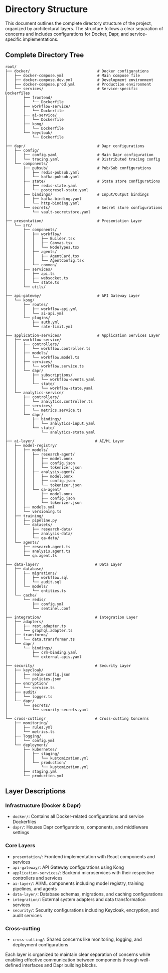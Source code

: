 # Directory Structure

This document outlines the complete directory structure of the project, organized by architectural layers. The structure follows a clear separation of concerns and includes configurations for Docker, Dapr, and service-specific implementations.

## Complete Directory Tree

```
root/
├── docker/                              # Docker configurations
│   ├── docker-compose.yml               # Main compose file
│   ├── docker-compose.dev.yml           # Development environment
│   ├── docker-compose.prod.yml          # Production environment
│   └── services/                        # Service-specific Dockerfiles
│       ├── frontend/
│       │   └── Dockerfile
│       ├── workflow-service/
│       │   └── Dockerfile
│       ├── ai-service/
│       │   └── Dockerfile
│       ├── kong/
│       │   └── Dockerfile
│       └── keycloak/
│           └── Dockerfile
│
├── dapr/                                # Dapr configurations
│   ├── config/
│   │   ├── config.yaml                  # Main Dapr configuration
│   │   └── tracing.yaml                 # Distributed tracing config
│   └── components/
│       ├── pubsub/                      # Pub/Sub configurations
│       │   ├── redis-pubsub.yaml
│       │   └── kafka-pubsub.yaml
│       ├── state/                       # State store configurations
│       │   ├── redis-state.yaml
│       │   └── postgresql-state.yaml
│       ├── bindings/                    # Input/Output bindings
│       │   ├── kafka-binding.yaml
│       │   └── http-binding.yaml
│       └── secrets/                     # Secret store configurations
│           └── vault-secretstore.yaml
│
├── presentation/                        # Presentation Layer
│   └── src/
│       ├── components/
│       │   ├── workflow/
│       │   │   ├── Builder.tsx
│       │   │   ├── Canvas.tsx
│       │   │   └── NodeTypes.tsx
│       │   ├── agents/
│       │   │   ├── AgentCard.tsx
│       │   │   └── AgentConfig.tsx
│       │   └── common/
│       ├── services/
│       │   ├── api.ts
│       │   ├── websocket.ts
│       │   └── state.ts
│       └── utils/
│
├── api-gateway/                         # API Gateway Layer
│   └── kong/
│       ├── routes/
│       │   ├── workflow-api.yml
│       │   └── ai-api.yml
│       └── plugins/
│           ├── auth.yml
│           └── rate-limit.yml
│
├── application-services/                # Application Services Layer
│   ├── workflow-service/
│   │   ├── controllers/
│   │   │   └── workflow.controller.ts
│   │   ├── models/
│   │   │   └── workflow.model.ts
│   │   ├── services/
│   │   │   └── workflow.service.ts
│   │   └── dapr/
│   │       ├── subscriptions/
│   │       │   └── workflow-events.yaml
│   │       └── state/
│   │           └── workflow-state.yaml
│   └── analytics-service/
│       ├── controllers/
│       │   └── analytics.controller.ts
│       ├── services/
│       │   └── metrics.service.ts
│       └── dapr/
│           ├── bindings/
│           │   └── analytics-input.yaml
│           └── state/
│               └── analytics-state.yaml
│
├── ai-layer/                           # AI/ML Layer
│   ├── model-registry/
│   │   ├── models/
│   │   │   ├── research-agent/
│   │   │   │   ├── model.onnx
│   │   │   │   ├── config.json
│   │   │   │   └── tokenizer.json
│   │   │   ├── analysis-agent/
│   │   │   │   ├── model.onnx
│   │   │   │   ├── config.json
│   │   │   │   └── tokenizer.json
│   │   │   └── qa-agent/
│   │   │       ├── model.onnx
│   │   │       ├── config.json
│   │   │       └── tokenizer.json
│   │   ├── models.yml
│   │   └── versioning.ts
│   ├── training/
│   │   ├── pipeline.py
│   │   └── datasets/
│   │       ├── research-data/
│   │       ├── analysis-data/
│   │       └── qa-data/
│   └── agents/
│       ├── research.agent.ts
│       ├── analysis.agent.ts
│       └── qa.agent.ts
│
├── data-layer/                         # Data Layer
│   ├── database/
│   │   ├── migrations/
│   │   │   ├── workflow.sql
│   │   │   └── audit.sql
│   │   └── models/
│   │       └── entities.ts
│   └── cache/
│       └── redis/
│           ├── config.yml
│           └── sentinel.conf
│
├── integration/                        # Integration Layer
│   ├── adapters/
│   │   ├── rest.adapter.ts
│   │   └── graphql.adapter.ts
│   ├── transforms/
│   │   └── data.transformer.ts
│   └── dapr/
│       └── bindings/
│           ├── crm-binding.yaml
│           └── external-apis.yaml
│
├── security/                           # Security Layer
│   ├── keycloak/
│   │   ├── realm-config.json
│   │   └── policies.json
│   ├── encryption/
│   │   └── service.ts
│   ├── audit/
│   │   └── logger.ts
│   └── dapr/
│       └── secrets/
│           └── security-secrets.yaml
│
└── cross-cutting/                      # Cross-cutting Concerns
    ├── monitoring/
    │   ├── rules.yml
    │   └── metrics.ts
    ├── logging/
    │   └── config.yml
    └── deployment/
        ├── kubernetes/
        │   ├── staging/
        │   │   └── kustomization.yml
        │   └── production/
        │       └── kustomization.yml
        ├── staging.yml
        └── production.yml
```

## Layer Descriptions

### Infrastructure (Docker & Dapr)
- `docker/`: Contains all Docker-related configurations and service Dockerfiles
- `dapr/`: Houses Dapr configurations, components, and middleware settings

### Core Layers
- `presentation/`: Frontend implementation with React components and services
- `api-gateway/`: API Gateway configurations using Kong
- `application-services/`: Backend microservices with their respective controllers and services
- `ai-layer/`: AI/ML components including model registry, training pipelines, and agents
- `data-layer/`: Database schemas, migrations, and caching configurations
- `integration/`: External system adapters and data transformation services
- `security/`: Security configurations including Keycloak, encryption, and audit services

### Cross-cutting
- `cross-cutting/`: Shared concerns like monitoring, logging, and deployment configurations

Each layer is organized to maintain clear separation of concerns while enabling effective communication between components through well-defined interfaces and Dapr building blocks.
